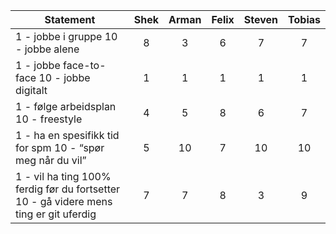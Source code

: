 | Statement | Shek | Arman | Felix | Steven | Tobias
| --- | :---: | :---: | :---: | :---: | :---: |
| 1 - jobbe i gruppe 10 - jobbe alene | 8 | 3 | 6 | 7 | 7 |
| 1 - jobbe face-to-face 10 - jobbe digitalt | 1 | 1 | 1 | 1 | 1 | 1 |
| 1 - følge arbeidsplan 10 - freestyle | 4 | 5 | 8 | 6 | 7 |
| 1 - ha en spesifikk tid for spm 10 - “spør meg når du vil” | 5 | 10 | 7 | 10 | 10 |
| 1 - vil ha ting 100% ferdig før du fortsetter 10 - gå videre mens ting er git uferdig | 7 | 7 | 8 | 3 | 9 |
